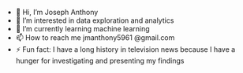 - 👋 Hi, I’m Joseph Anthony
- 👀 I’m interested in data exploration and analytics
- 🌱 I’m currently learning machine learning
- 📫 How to reach me jmanthony5961 @gmail.com 
- ⚡ Fun fact: I have a long history in television news because I have a hunger for investigating and presenting my findings

<!---
Logan494/Logan494 is a ✨ special ✨ repository because its `README.md` (this file) appears on your GitHub profile.
You can click the Preview link to take a look at your changes.
--->
